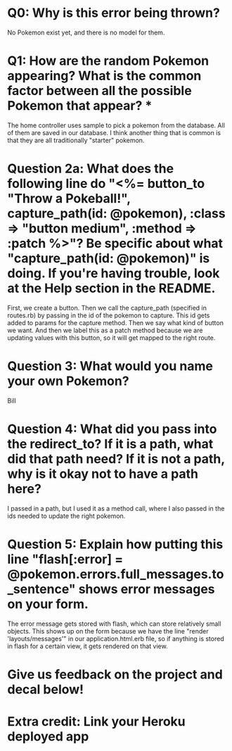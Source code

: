 # Q0: Why is this error being thrown?
No Pokemon exist yet, and there is no model for them.

# Q1: How are the random Pokemon appearing? What is the common factor between all the possible Pokemon that appear? *
The home controller uses sample to pick a pokemon from the database. All of them are saved in our database. I think another thing that is common is that they are all traditionally "starter" pokemon.

# Question 2a: What does the following line do "<%= button_to "Throw a Pokeball!", capture_path(id: @pokemon), :class => "button medium", :method => :patch %>"? Be specific about what "capture_path(id: @pokemon)" is doing. If you're having trouble, look at the Help section in the README.
First, we create a button. Then we call the capture_path (specified in routes.rb) by passing in the id of the pokemon to capture. This id gets added to params for the capture method. Then we say what kind of button we want. And then we label this as a patch method because we are updating values with this button, so it will get mapped to the right route.

# Question 3: What would you name your own Pokemon?
Bill

# Question 4: What did you pass into the redirect_to? If it is a path, what did that path need? If it is not a path, why is it okay not to have a path here?
I passed in a path, but I used it as a method call, where I also passed in the ids needed to update the right pokemon.

# Question 5: Explain how putting this line "flash[:error] = @pokemon.errors.full_messages.to_sentence" shows error messages on your form.
The error message gets stored with flash, which can store relatively small objects. This shows up on the form because we have the line "render 'layouts/messages'" in our application.html.erb file, so if anything is stored in flash for a certain view, it gets rendered on that view.

# Give us feedback on the project and decal below!

# Extra credit: Link your Heroku deployed app
